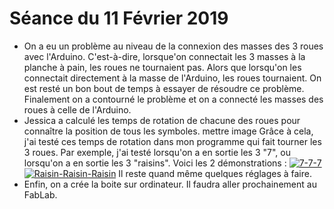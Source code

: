 # Séance du 11 Février 2019

* On a eu un problème au niveau de la connexion des masses des 3 roues avec l'Arduino. C'est-à-dire, lorsque'on connectait les 3 masses à la planche à pain, les roues ne tournaient pas. Alors que lorsqu'on les connectait directement à la masse de l'Arduino, les roues tournaient. On est resté un bon bout de temps à essayer de résoudre ce problème. Finalement on a contourné le problème et on a connecté les masses des roues à celle de l'Arduino.
* Jessica a calculé les temps de rotation de chacune des roues pour connaître la position de tous les symboles.
mettre image
Grâce à cela, j'ai testé ces temps de rotation dans mon programme qui fait tourner les 3 roues. Par exemple, j'ai testé lorsqu'on a en sortie les 3 "7", ou lorsqu'on a en sortie les 3 "raisins". Voici les 2 démonstrations :
<a href="https://www.youtube.com/watch?v=hIYS1Q9AfLY"><img src="https://i.ytimg.com/vi/hIYS1Q9AfLY/hqdefault.jpg?sqp=-oaymwEZCNACELwBSFXyq4qpAwsIARUAAIhCGAFwAQ==&rs=AOn4CLD839VTof5GvyCxRzwtPRlRxC0Oog" alt="7-7-7" /></a>
<a href="https://www.youtube.com/watch?v=Uk79yvcRZg8"><img src="https://i.ytimg.com/vi/Uk79yvcRZg8/hqdefault.jpg?sqp=-oaymwEZCNACELwBSFXyq4qpAwsIARUAAIhCGAFwAQ==&rs=AOn4CLCxoKbxUOYR9fh6XcESbkL60bBGUQ" alt="Raisin-Raisin-Raisin" /></a>
Il reste quand même quelques réglages à faire.
* Enfin, on a crée la boite sur ordinateur. Il faudra aller prochainement au FabLab.
